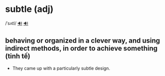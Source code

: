 # subtle (adj)

/ˈsʌtl/ [🔊](https://www.oxfordlearnersdictionaries.com/media/english/uk_pron/s/sub/subtl/subtle__gb_1.mp3) [🔊](https://www.oxfordlearnersdictionaries.com/media/english/us_pron/s/sub/subtl/subtle__us_1.mp3)

## behaving or organized in a clever way, and using indirect methods, in order to achieve something (tinh tế)

- They came up with a particularly subtle design.